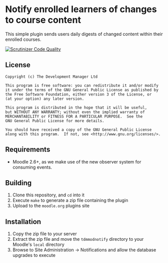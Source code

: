 Notify enrolled learners of changes to course content
=====================================================

This simple plugin sends users daily digests of changed content within their enrolled courses.

[![Scrutinizer Code Quality](https://scrutinizer-ci.com/g/LukeCarrier/moodle-local_tdmmodnotify/badges/quality-score.png?b=master)](https://scrutinizer-ci.com/g/LukeCarrier/moodle-local_tdmmodnotify/?branch=master)

License
-------

    Copyright (c) The Development Manager Ltd

    This program is free software: you can redistribute it and/or modify
    it under the terms of the GNU General Public License as published by
    the Free Software Foundation, either version 3 of the License, or
    (at your option) any later version.

    This program is distributed in the hope that it will be useful,
    but WITHOUT ANY WARRANTY; without even the implied warranty of
    MERCHANTABILITY or FITNESS FOR A PARTICULAR PURPOSE.  See the
    GNU General Public License for more details.

    You should have received a copy of the GNU General Public License
    along with this program.  If not, see <http://www.gnu.org/licenses/>.

Requirements
------------

* Moodle 2.6+, as we make use of the new observer system for consuming events.

Building
--------

1. Clone this repository, and ````cd```` into it
2. Execute ````make```` to generate a zip file containing the plugin
3. Upload to the ````moodle.org```` plugins site

Installation
-------------
1. Copy the zip file to your server
2. Extract the zip file and move the ````tdmmodnotify```` directory to your Moodle's ````local```` directory
3. Browse to Site Administration -> Notifications and allow the database upgrades to execute
